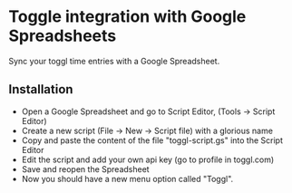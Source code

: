 # Toggle integration with Google Spreadsheets

Sync your toggl time entries with a Google Spreadsheet.

## Installation

* Open a Google Spreadsheet and go to Script Editor, (Tools -> Script Editor)
* Create a new script (File -> New -> Script file) with a glorious name
* Copy and paste the content of the file "toggl-script.gs" into the Script Editor
* Edit the script and add your own api key (go to profile in toggl.com)
* Save and reopen the Spreadsheet
* Now you should have a new menu option called "Toggl".
